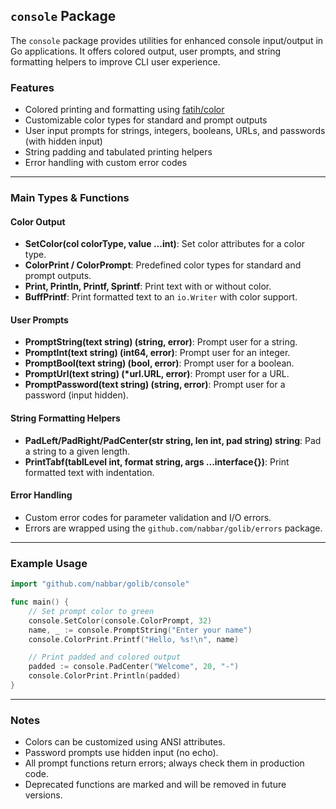 ## `console` Package

The `console` package provides utilities for enhanced console input/output in Go applications. It offers colored output, user prompts, and string formatting helpers to improve CLI user experience.

### Features

- Colored printing and formatting using [fatih/color](https://github.com/fatih/color)
- Customizable color types for standard and prompt outputs
- User input prompts for strings, integers, booleans, URLs, and passwords (with hidden input)
- String padding and tabulated printing helpers
- Error handling with custom error codes

---

### Main Types & Functions

#### Color Output

- **SetColor(col colorType, value ...int)**: Set color attributes for a color type.
- **ColorPrint / ColorPrompt**: Predefined color types for standard and prompt outputs.
- **Print, Println, Printf, Sprintf**: Print text with or without color.
- **BuffPrintf**: Print formatted text to an `io.Writer` with color support.

#### User Prompts

- **PromptString(text string) (string, error)**: Prompt user for a string.
- **PromptInt(text string) (int64, error)**: Prompt user for an integer.
- **PromptBool(text string) (bool, error)**: Prompt user for a boolean.
- **PromptUrl(text string) (\*url.URL, error)**: Prompt user for a URL.
- **PromptPassword(text string) (string, error)**: Prompt user for a password (input hidden).

#### String Formatting Helpers

- **PadLeft/PadRight/PadCenter(str string, len int, pad string) string**: Pad a string to a given length.
- **PrintTabf(tablLevel int, format string, args ...interface{})**: Print formatted text with indentation.

#### Error Handling

- Custom error codes for parameter validation and I/O errors.
- Errors are wrapped using the `github.com/nabbar/golib/errors` package.

---

### Example Usage

```go
import "github.com/nabbar/golib/console"

func main() {
    // Set prompt color to green
    console.SetColor(console.ColorPrompt, 32)
    name, _ := console.PromptString("Enter your name")
    console.ColorPrint.Printf("Hello, %s!\n", name)

    // Print padded and colored output
    padded := console.PadCenter("Welcome", 20, "-")
    console.ColorPrint.Println(padded)
}
```

---

### Notes

- Colors can be customized using ANSI attributes.
- Password prompts use hidden input (no echo).
- All prompt functions return errors; always check them in production code.
- Deprecated functions are marked and will be removed in future versions.
